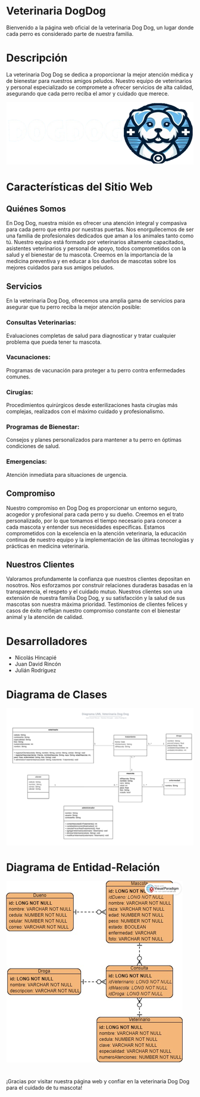 # Veterinaria DogDog 

Bienvenido a la página web oficial de la veterinaria Dog Dog, un lugar donde cada perro es considerado parte de nuestra familia.

# Descripción
La veterinaria Dog Dog se dedica a proporcionar la mejor atención médica y de bienestar para nuestros amigos peludos. Nuestro equipo de veterinarios y personal especializado se compromete a ofrecer servicios de alta calidad, asegurando que cada perro reciba el amor y cuidado que merece.

![Logo](demo/src/main/resources/static/images/LogoFin.png)

# Características del Sitio Web
## Quiénes Somos
En Dog Dog, nuestra misión es ofrecer una atención integral y compasiva para cada perro que entra por nuestras puertas. Nos enorgullecemos de ser una familia de profesionales dedicados que aman a los animales tanto como tú. Nuestro equipo está formado por veterinarios altamente capacitados, asistentes veterinarios y personal de apoyo, todos comprometidos con la salud y el bienestar de tu mascota. Creemos en la importancia de la medicina preventiva y en educar a los dueños de mascotas sobre los mejores cuidados para sus amigos peludos.

## Servicios
En la veterinaria Dog Dog, ofrecemos una amplia gama de servicios para asegurar que tu perro reciba la mejor atención posible:

### Consultas Veterinarias: 
Evaluaciones completas de salud para diagnosticar y tratar cualquier problema que pueda tener tu mascota.
### Vacunaciones: 
Programas de vacunación para proteger a tu perro contra enfermedades comunes.
### Cirugías: 
Procedimientos quirúrgicos desde esterilizaciones hasta cirugías más complejas, realizados con el máximo cuidado y profesionalismo.
### Programas de Bienestar: 
Consejos y planes personalizados para mantener a tu perro en óptimas condiciones de salud.
### Emergencias: 
Atención inmediata para situaciones de urgencia.

## Compromiso
Nuestro compromiso en Dog Dog es proporcionar un entorno seguro, acogedor y profesional para cada perro y su dueño. Creemos en el trato personalizado, por lo que tomamos el tiempo necesario para conocer a cada mascota y entender sus necesidades específicas. Estamos comprometidos con la excelencia en la atención veterinaria, la educación continua de nuestro equipo y la implementación de las últimas tecnologías y prácticas en medicina veterinaria.

## Nuestros Clientes
Valoramos profundamente la confianza que nuestros clientes depositan en nosotros. Nos esforzamos por construir relaciones duraderas basadas en la transparencia, el respeto y el cuidado mutuo. Nuestros clientes son una extensión de nuestra familia Dog Dog, y su satisfacción y la salud de sus mascotas son nuestra máxima prioridad. Testimonios de clientes felices y casos de éxito reflejan nuestro compromiso constante con el bienestar animal y la atención de calidad.

# Desarrolladores
  
- Nicolás Hincapié
- Juan David Rincón
- Julián Rodríguez

# Diagrama de Clases

![Diagrama UML](demo/src/main/resources/static/images/UML.jpg)

# Diagrama de Entidad-Relación

![Diagrama Entidad-Relación](demo/src/main/resources/static/images/DogDog_DB.jpg)

#

¡Gracias por visitar nuestra página web y confiar en la veterinaria Dog Dog para el cuidado de tu mascota!

#
